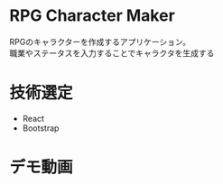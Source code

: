 # RPG Character Maker
RPGのキャラクターを作成するアプリケーション。  
職業やステータスを入力することでキャラクタを生成する
# 技術選定
- React
- Bootstrap

# デモ動画
